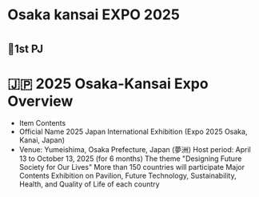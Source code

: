 # Osaka kansai EXPO 2025 


#
## 🗻1st PJ
# 🇯🇵 2025 Osaka-Kansai Expo Overview

- Item Contents
- Official Name 2025 Japan International Exhibition (Expo 2025 Osaka, Kanai, Japan)
- Venue: Yumeishima, Osaka Prefecture, Japan (夢洲)
Host period: April 13 to October 13, 2025 (for 6 months)
The theme "Designing Future Society for Our Lives"
More than 150 countries will participate
Major Contents Exhibition on Pavilion, Future Technology, Sustainability, Health, and Quality of Life of each country



